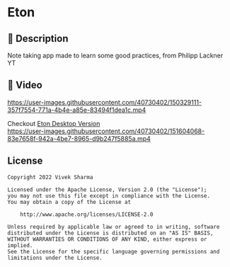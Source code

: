 # Eton

## :scroll: Description
Note taking app made to learn some good practices, from Philipp Lackner YT


## :camera_flash: Video
https://user-images.githubusercontent.com/40730402/150329111-357f7554-771a-4b4e-a85e-83494f1dea1c.mp4


Checkout [Eton Desktop Version](https://github.com/V9vek/Eton-Desktop)
<br>
https://user-images.githubusercontent.com/40730402/151604068-83e7658f-942a-4be7-8965-d9b247f5885a.mp4


## License
```
Copyright 2022 Vivek Sharma

Licensed under the Apache License, Version 2.0 (the "License");
you may not use this file except in compliance with the License.
You may obtain a copy of the License at

    http://www.apache.org/licenses/LICENSE-2.0

Unless required by applicable law or agreed to in writing, software
distributed under the License is distributed on an "AS IS" BASIS,
WITHOUT WARRANTIES OR CONDITIONS OF ANY KIND, either express or implied.
See the License for the specific language governing permissions and
limitations under the License.
```

